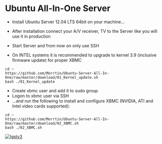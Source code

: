 Ubuntu All-In-One Server
========================

* Install Ubuntu Server 12.04 LTS 64bit on your machine...
* After installation connect your A/V receiver, TV to the Server like you will use it in production
* Start Server and from now on only use SSH

* On INTEL systems it is recommended to upgrade to kernel 3.9 (inclusive firmware update) for proper XBMC

```
cd ~ 
https://github.com/Morrtin/Ubuntu-Server-All-In-One/raw/master/download/01_Kernel_update.sh
bash ./01_Kernel_update
```

* Create xbmc user and add it to sudo group
* Logon to xbmc user via SSH
* ...and run the following to install and configure XBMC (NVIDIA, ATI and Intel video cards supported):

```
cd ~ 
https://github.com/Morrtin/Ubuntu-Server-All-In-One/raw/master/download/02_XBMC.sh
bash ./02_XBMC.sh
```
[![lgplv3](https://f.cloud.github.com/assets/3521959/153710/2745bbea-7601-11e2-8b61-c8ff3ef97d32.png)](http://www.gnu.org/licenses/lgpl.txt)
